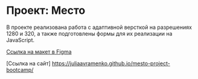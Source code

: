 # Проект: Место

В проекте реализована работа с адаптивной версткой на разрешениях 1280 и 320, а также подготовлены формы для их реализации на JavaScript.

[Ссылка на макет в Figma](https://www.figma.com/file/2cn9N9jSkmxD84oJik7xL7/JavaScript.-Sprint-4?node-id=0%3A1)

[Ссылка на сайт]
https://juliaavramenko.github.io/mesto-project-bootcamp/


